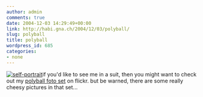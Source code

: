 ```yaml
---
author: admin
comments: true
date: 2004-12-03 14:29:49+00:00
link: http://habi.gna.ch/2004/12/03/polyball/
slug: polyball
title: polyball
wordpress_id: 685
categories:
- none
---
```



[![self-portrait](http://photos2.flickr.com/1885190_45c7426cd4_t.jpg)](http://photos2.flickr.com/1885190_45c7426cd4.jpg)if you'd like to see me in a suit, then you might want to check out my [polyball foto set](http://www.flickr.com/photos/habi/sets/44879/) on flickr. but be warned, there are some really cheesy pictures in that set...

